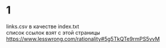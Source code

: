# 1
links.csv в качестве index.txt  
список ссылок взят с этой страницы https://www.lesswrong.com/rationality#5g5TkQTe9rmPS5vvM
